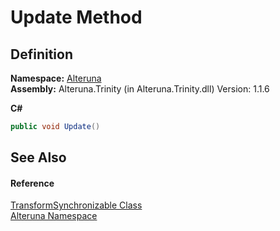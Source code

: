 # Update Method




## Definition
**Namespace:** <a href="N_Alteruna">Alteruna</a>  
**Assembly:** Alteruna.Trinity (in Alteruna.Trinity.dll) Version: 1.1.6

**C#**
``` C#
public void Update()
```



## See Also


#### Reference
<a href="T_Alteruna_TransformSynchronizable">TransformSynchronizable Class</a>  
<a href="N_Alteruna">Alteruna Namespace</a>  
